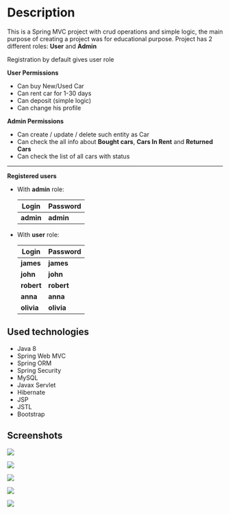 # Description
This is a Spring MVC project with crud operations and simple logic,
the main purpose of creating a project was for educational purpose.
Project has 2 different roles: **User** and **Admin**


Registration by default gives user role

**User Permissions**
* Can buy New/Used Car
* Can rent car for 1-30 days
* Can deposit (simple logic)
* Can change his profile

**Admin Permissions**
* Can create / update / delete such entity as Car
* Can check the all info about **Bought cars**, **Cars In Rent** and **Returned Cars**
* Can check the list of all cars with status

<hr>

**Registered users**

* With **admin** role:
  
    Login | Password |
    --- | --- |
  **admin** | **admin** |

* With **user** role: 

    Login | Password |
    --- | --- |
  **james** | **james** |
  **john** | **john** |
  **robert** | **robert** |
  **anna** | **anna** |
  **olivia** | **olivia** |

## Used technologies

* Java 8
* Spring Web MVC
* Spring ORM
* Spring Security
* MySQL
* Javax Servlet
* Hibernate 
* JSP
* JSTL
* Bootstrap

## Screenshots

<img src="https://i.imgur.com/EJ35i0u.png" /><br/>

<img src="https://i.imgur.com/2r5bsrW.png" /><br/>

<img src="https://i.imgur.com/YLl1QbD.png" /><br/>

<img src="https://i.imgur.com/SqNGilw.png" /><br/>

<img src="https://i.imgur.com/q1DMTtq.png" /><br/>
